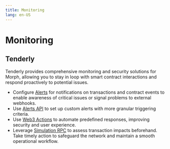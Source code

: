 ```yaml
---
title: Monitoring
lang: en-US
---
```


# Monitoring

## Tenderly

Tenderly provides comprehensive monitoring and security solutions for Morph, allowing you to stay in loop with smart contract interactions and respond proactively to potential issues. 

- Configure [Alerts](https://docs.tenderly.co/alerts/intro-to-alerts?mtm_campaign=ext-docs&mtm_kwd=morph) for notifications on transactions and contract events to enable awareness of critical issues or signal problems to external webhooks. 
- Use [Alerts API](https://docs.tenderly.co/reference/api#/operations/createAlert?mtm_campaign=ext-docs&mtm_kwd=morph) to set up custom alerts with more granular triggering criteria.
- Use [Web3 Actions](https://docs.tenderly.co/web3-actions/intro-to-web3-actions?mtm_campaign=ext-docs&mtm_kwd=morph) to automate predefined responses, improving security and user experience. 
- Leverage [Simulation RPC](https://docs.tenderly.co/simulations/single-simulations#simulate-via-rpc?mtm_campaign=ext-docs&mtm_kwd=morph) to assess transaction impacts beforehand. Take timely action to safeguard the network and maintain a smooth operational workflow.